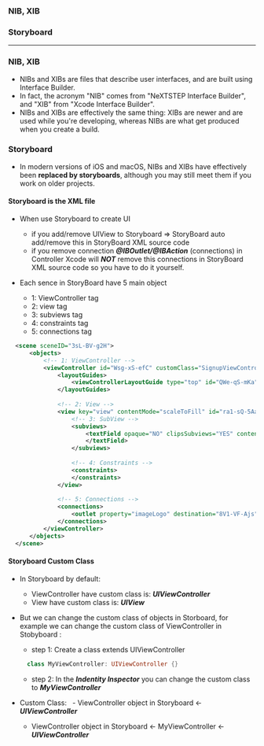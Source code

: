 ### NIB, XIB
### Storyboard

--------------------------
### NIB, XIB
 - NIBs and XIBs are files that describe user interfaces, and are built using Interface Builder.
 - In fact, the acronym "NIB" comes from "NeXTSTEP Interface Builder", and "XIB" from "Xcode Interface Builder".
 - NIBs and XIBs are effectively the same thing: XIBs are newer and are used while you're developing, whereas NIBs are what get produced when you create a build.
 
### Storyboard
 - In modern versions of iOS and macOS, NIBs and XIBs have effectively been **replaced by storyboards**, although you may still meet them if you work on older projects.
 
#### Storyboard is the XML file
 - When use Storyboard to create UI
   - if you add/remove UIView to Storyboard => StoryBoard auto add/remove this in StoryBoard XML source code
   - if you remove connection ***@IBOutlet/@IBAction*** (connections) in Controller Xcode will ***NOT*** remove this connections in  StoryBoard XML source code so you have to do it yourself.
 
 - Each sence in StoryBoard have 5 main object
   - 1: ViewController tag
   - 2: view tag
   - 3: subviews tag
   - 4: constraints tag
   - 5: connections tag
   
 ```xml
   <scene sceneID="3sL-BV-g2H">
       <objects>
           <!-- 1: ViewController -->
           <viewController id="Wsg-xS-efC" customClass="SignupViewController" customModule="FujiSDK">
               <layoutGuides>
                   <viewControllerLayoutGuide type="top" id="QWe-qS-mKa"/>
               </layoutGuides>
               
               <!-- 2: View -->
               <view key="view" contentMode="scaleToFill" id="ra1-sQ-5Aa">
                   <!-- 3: SubView -->
                   <subviews>
                       <textField opaque="NO" clipsSubviews="YES" contentMode="scaleToFill" >
                       </textField>
                   </subviews>
                   
                   <!-- 4: Constraints -->
                   <constraints>
                   </constraints>
               </view>
               
               <!-- 5: Connections -->
               <connections>
                   <outlet property="imageLogo" destination="8V1-VF-Ajs" id="aFM-Zy-g4j"/>
               </connections>
           </viewController>
       </objects>
   </scene>
 ```
 
#### Storyboard Custom Class
 - In Storyboard by default:
   - ViewController have custom class is: ***UIViewController***
   - View have custom class is: ***UIView***
 - But we can change the custom class of objects in Storboard, for example we can change the custom class of ViewController in Stobyboard :
   - step 1: Create a class extends UIViewController
    ```swift
      class MyViewController: UIViewController {}
    ```
    - step 2: In the ***Indentity Inspector*** you can change the custom class to ***MyViewController***

 - Custom Class:
   - ViewController object in Storyboard <- ***UIViewController***
   - ViewController object in Storyboard <- MyViewController <- ***UIViewController***















